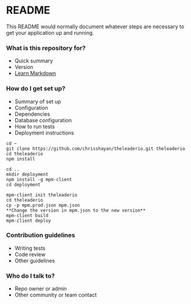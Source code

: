 # README #

This README would normally document whatever steps are necessary to get your application up and running.

### What is this repository for? ###

* Quick summary
* Version
* [Learn Markdown](https://bitbucket.org/tutorials/markdowndemo)

### How do I get set up? ###

* Summary of set up
* Configuration
* Dependencies
* Database configuration
* How to run tests
* Deployment instructions
```
cd ~
git clone https://github.com/chrisshayan/theleaderio.git theleaderio
cd theleaderio
npm install

cd ..
mkdir deployment
npm install -g mpm-client
cd deployment

mpm-client init theleaderio
cd theleaderio
cp -p mpm.prod.json mpm.json
**Change the version in mpm.json to the new version**
mpm-client build
mpm-client deploy
```

### Contribution guidelines ###

* Writing tests
* Code review
* Other guidelines

### Who do I talk to? ###

* Repo owner or admin
* Other community or team contact
